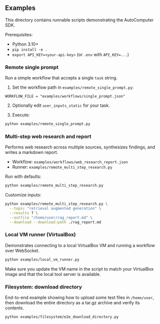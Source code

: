 ## Examples

This directory contains runnable scripts demonstrating the AutoComputer SDK.

Prerequisites:
- Python 3.10+
- `pip install -e .`
- `export API_KEY=<your-api-key>` (or `.env` with `API_KEY=...`)

### Remote single prompt

Run a simple workflow that accepts a single `task` string.

1) Set the workflow path in `examples/remote_single_prompt.py`:

```
WORKFLOW_FILE = "examples/workflows/single_prompt.json"
```

2) Optionally edit `user_inputs_static` for your task.

3) Execute:

```bash
python examples/remote_single_prompt.py
```

### Multi-step web research and report

Performs web research across multiple sources, synthesizes findings, and writes a markdown report.

- Workflow: `examples/workflows/web_research_report.json`
- Runner: `examples/remote_multi_step_research.py`

Run with defaults:

```bash
python examples/remote_multi_step_research.py
```

Customize inputs:

```bash
python examples/remote_multi_step_research.py \
  --topic "retrieval augmented generation" \
  --results 7 \
  --outfile "/home/user/rag_report.md" \
  --download --download-path ./rag_report.md
```

### Local VM runner (VirtualBox)

Demonstrates connecting to a local VirtualBox VM and running a workflow over WebSocket.

```bash
python examples/local_vm_runner.py
```

Make sure you update the VM name in the script to match your VirtualBox image and that the local tool server is available.

### Filesystem: download directory

End-to-end example showing how to upload some test files in `/home/user`, then download the entire directory as a tar.gz archive and verify its contents.

```bash
python examples/filesystem/e2e_download_directory.py
```


